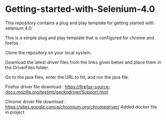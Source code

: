 # Getting-started-with-Selenium-4.0
This repository contains a plug and play template for getting started with selenium 4.0.

This is a simple plug and play template that is configured for chrome and firefox.

Clone the repository on your local system.

Download the latest driver files from the links given below and place them in the DriverFiles folder.

Go to the java files, enter the URL to hit, and run the java file.

Firefox driver file download : https://firefox-source-docs.mozilla.org/testing/geckodriver/Support.html

Chrome driver file download : https://sites.google.com/a/chromium.org/chromedriver/
Added docker file in project
